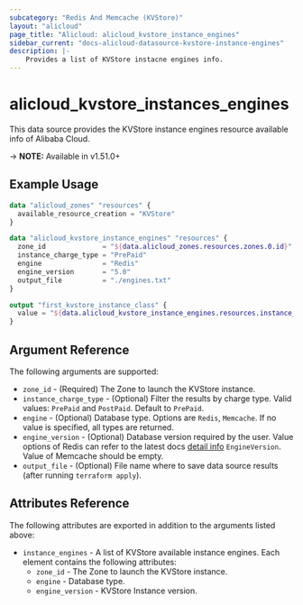 ```yaml
---
subcategory: "Redis And Memcache (KVStore)"
layout: "alicloud"
page_title: "Alicloud: alicloud_kvstore_instance_engines"
sidebar_current: "docs-alicloud-datasource-kvstore-instance-engines"
description: |-
    Provides a list of KVStore instacne engines info.
---
```


# alicloud\_kvstore\_instances\_engines

This data source provides the KVStore instance engines resource available info of Alibaba Cloud.

-> **NOTE:** Available in v1.51.0+

## Example Usage

```tf
data "alicloud_zones" "resources" {
  available_resource_creation = "KVStore"
}

data "alicloud_kvstore_instance_engines" "resources" {
  zone_id              = "${data.alicloud_zones.resources.zones.0.id}"
  instance_charge_type = "PrePaid"
  engine               = "Redis"
  engine_version       = "5.0"
  output_file          = "./engines.txt"
}

output "first_kvstore_instance_class" {
  value = "${data.alicloud_kvstore_instance_engines.resources.instance_engines.0.engine}"
}
```

## Argument Reference

The following arguments are supported:

* `zone_id` - (Required) The Zone to launch the KVStore instance.
* `instance_charge_type` - (Optional) Filter the results by charge type. Valid values: `PrePaid` and `PostPaid`. Default to `PrePaid`.
* `engine` - (Optional) Database type. Options are `Redis`, `Memcache`. If no value is specified, all types are returned.
* `engine_version` - (Optional) Database version required by the user. Value options of Redis can refer to the latest docs [detail info](https://www.alibabacloud.com/help/doc-detail/60873.htm) `EngineVersion`. Value of Memcache should be empty.
* `output_file` - (Optional) File name where to save data source results (after running `terraform apply`).

## Attributes Reference

The following attributes are exported in addition to the arguments listed above:

* `instance_engines` - A list of KVStore available instance engines. Each element contains the following attributes:
    * `zone_id` - The Zone to launch the KVStore instance.
    * `engine` - Database type.
    * `engine_version` - KVStore Instance version.
